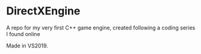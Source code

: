 # DirectXEngine
A repo for my very first C++ game engine, created following a coding series I found online

Made in VS2019.
